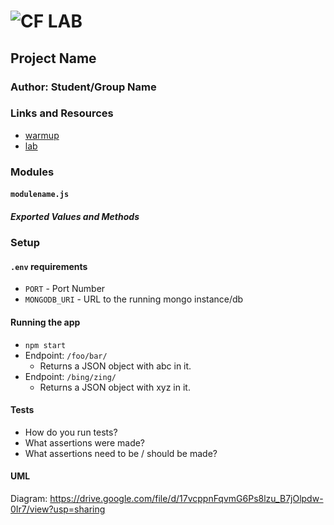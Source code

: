 # ![CF](http://i.imgur.com/7v5ASc8.png) LAB

## Project Name

### Author: Student/Group Name

### Links and Resources

- [warmup](https://repl.it/@timli1234/Destruction-and-Spread)
- [lab](https://codesandbox.io/s/1o3mv3wy7j)

### Modules

#### `modulename.js`

##### Exported Values and Methods

### Setup

#### `.env` requirements

- `PORT` - Port Number
- `MONGODB_URI` - URL to the running mongo instance/db

#### Running the app

- `npm start`
- Endpoint: `/foo/bar/`
  - Returns a JSON object with abc in it.
- Endpoint: `/bing/zing/`
  - Returns a JSON object with xyz in it.

#### Tests

- How do you run tests?
- What assertions were made?
- What assertions need to be / should be made?

#### UML

Diagram:
https://drive.google.com/file/d/17vcppnFqvmG6Ps8lzu_B7jOlpdw-0Ir7/view?usp=sharing
